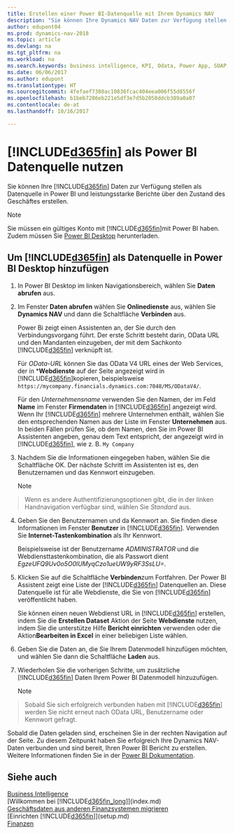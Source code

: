 ```yaml
---
title: Erstellen einer Power BI-Datenquelle mit Ihrem Dynamics NAV
description: "Sie können Ihre Dynamics NAV Daten zur Verfügung stellen als Datenquelle in Power BI und leistungsstarke Berichte über den Zustand des Geschäftes erstellen."
author: edupont04
ms.prod: dynamics-nav-2018
ms.topic: article
ms.devlang: na
ms.tgt_pltfrm: na
ms.workload: na
ms.search.keywords: business intelligence, KPI, Odata, Power App, SOAP, analysis
ms.date: 06/06/2017
ms.author: edupont
ms.translationtype: HT
ms.sourcegitcommit: 4fefaef7380ac10836fcac404eea006f55d8556f
ms.openlocfilehash: b1beb7286eb221e5df3e7d5b2050ddcb389a0a07
ms.contentlocale: de-at
ms.lasthandoff: 10/16/2017

---
```

# <a name="using-included365finincludesd365finmdmd-as-a-power-bi-data-source"></a>[!INCLUDE[d365fin](includes/d365fin_md.md)] als Power BI Datenquelle nutzen
Sie können Ihre [!INCLUDE[d365fin](includes/d365fin_md.md)] Daten zur Verfügung stellen als Datenquelle in Power BI und leistungsstarke Berichte über den Zustand des Geschäftes erstellen.  

> [!NOTE]  
>   Sie müssen ein gültiges Konto mit  [!INCLUDE[d365fin](includes/d365fin_md.md)]mit Power BI haben. Zudem müssen Sie [Power BI Desktop](https://powerbi.microsoft.com/en-us/desktop/) herunterladen.  

## <a name="to-add-included365finincludesd365finmdmd-as-a-data-source-in-power-bi-desktop"></a>Um [!INCLUDE[d365fin](includes/d365fin_md.md)] als Datenquelle in Power BI Desktop hinzufügen
1. In Power BI Desktop im linken Navigationsbereich, wählen Sie **Daten abrufen** aus.
2. Im Fenster **Daten abrufen** wählen Sie **Onlinedienste** aus, wählen Sie **Dynamics NAV** und dann die Schaltfläche **Verbinden** aus.

   Power Bi zeigt einen Assistenten an, der Sie durch den Verbindungsvorgang führt. Der erste Schritt besteht darin, OData URL und den Mandanten einzugeben, der mit dem Sachkonto [!INCLUDE[d365fin](includes/d365fin_md.md)] verknüpft ist.  

   Für *OData-URL* können Sie das OData V4 URL eines der Web Services, der in ***Webdienste** auf der Seite angezeigt wird in [!INCLUDE[d365fin](includes/d365fin_md.md)]kopieren, beispielsweise `https://mycompany.financials.dynamics.com:7048/MS/ODataV4/`.  

   Für den *Unternehmensname* verwenden Sie den Namen, der im Feld **Name** im Fenster **Firmendaten** in [!INCLUDE[d365fin](includes/d365fin_md.md)] angezeigt wird. Wenn Ihr [!INCLUDE[d365fin](includes/d365fin_md.md)] mehrere Unternehmen enthält, wählen Sie den entsprechenden Namen aus der Liste im Fenster **Unternehmen** aus. In beiden Fällen prüfen Sie, ob dem Namen, den Sie im Power BI Assistenten angeben, genau dem Text entspricht, der angezeigt wird in [!INCLUDE[d365fin](includes/d365fin_md.md)], wie z. B. `My Company`
3. Nachdem Sie die Informationen eingegeben haben, wählen Sie die Schaltfläche OK. Der nächste Schritt im Assistenten ist es, den Benutzernamen und das Kennwort einzugeben.

   > [!NOTE]  
>    Wenn es andere Authentifizierungsoptionen gibt, die in der linken Handnavigation verfügbar sind, wählen Sie *Standard* aus.
4. Geben Sie den Benutzernamen und da Kennwort an. Sie finden diese Informationen im Fenster **Benutzer** in [!INCLUDE[d365fin](includes/d365fin_md.md)]. Verwenden Sie **Internet-Tastenkombination** als Ihr Kennwort.

   Beispielsweise ist der Benutzername *ADMINISTRATOR* und die Webdiensttastenkombination, die als Passwort dient *EgzeUFQ9Uv0o5O0lUMyqCzo1ueUW9yRF3SsLU=*.
5. Klicken Sie auf die Schaltfläche **Verbinden**zum Fortfahren. Der Power BI Assistent zeigt eine Liste der [!INCLUDE[d365fin](includes/d365fin_md.md)] Datenquellen an. Diese Datenquelle ist für alle Webdienste, die Sie von [!INCLUDE[d365fin](includes/d365fin_md.md)] veröffentlicht haben.

   Sie können einen neuen Webdienst URL in [!INCLUDE[d365fin](includes/d365fin_md.md)] erstellen, indem Sie die **Erstellen Dataset** Aktion der Seite **Webdienste** nutzen, indem Sie die unterstütze Hilfe **Bericht einrichten** verwenden oder die Aktion**Bearbeiten in Excel** in einer beliebigen Liste wählen.

6. Geben Sie die Daten an, die Sie Ihrem Datenmodell hinzufügen möchten, und wählen Sie dann die Schaltfläche **Laden** aus.
7. Wiederholen Sie die vorherigen Schritte, um zusätzliche [!INCLUDE[d365fin](includes/d365fin_md.md)] Daten Ihrem Power BI Datenmodell hinzuzufügen.

   > [!NOTE]  
>    Sobald Sie sich erfolgreich verbunden haben mit [!INCLUDE[d365fin](includes/d365fin_md.md)] werden Sie nicht erneut nach OData URL, Benutzername oder Kennwort gefragt.

Sobald die Daten geladen sind, erscheinen Sie in der rechten Navigation auf der Seite. Zu diesem Zeitpunkt haben Sie erfolgreich Ihre Dynamics NAV-Daten verbunden und sind bereit, Ihren Power BI Bericht zu erstellen. Weitere Informationen finden Sie in der [Power BI Dokumentation](https://powerbi.microsoft.com/documentation/powerbi-landing-page/).

## <a name="see-also"></a>Siehe auch
[Business Intelligence](bi.md)  
[Willkommen bei [!INCLUDE[d365fin_long](includes/d365fin_long_md.md)]](index.md)  
[Geschäftsdaten aus anderen Finanzsystemen migrieren](upload-data.md)  
[Einrichten [!INCLUDE[d365fin](includes/d365fin_md.md)]](setup.md)  
[Finanzen](finance.md)  


